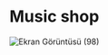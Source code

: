 # Music shop 
![Ekran Görüntüsü (98)](https://user-images.githubusercontent.com/77547593/153045485-c6be515b-2486-45cf-a98f-ff126df18e15.png)
